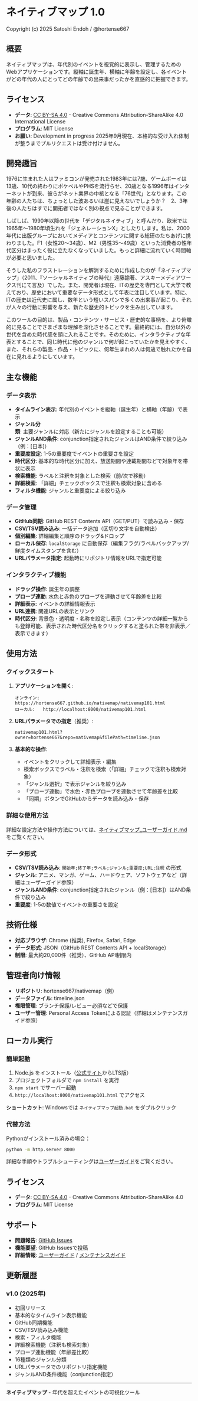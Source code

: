 # ネイティブマップ 1.0

Copyright (c) 2025 Satoshi Endoh / @hortense667

## 概要

ネイティブマップは、年代別のイベントを視覚的に表示し、管理するためのWebアプリケーションです。縦軸に誕生年、横軸に年齢を設定し、各イベントがどの年代の人にとってどの年齢での出来事だったかを直感的に把握できます。

## ライセンス

- **データ**: [CC BY-SA 4.0](LICENSE) - Creative Commons Attribution-ShareAlike 4.0 International License
- **プログラム**: MIT License
- **お願い**: Development in progress 2025年9月現在、本格的な受け入れ体制が整うまでプルリクエストは受け付けません。

## 開発趣旨

1976に生まれた人はファミコンが発売された1983年には7歳、ゲームボーイは13歳、10代の終わりにポケベルやPHSを流行らせ、20歳となる1996年はインターネットが到来、彼らがネット業界の中核となる「76世代」となります。この年齢の人たちは、ちょっとした波あるいは崖に見えないでしょうか？　2、3年後の人たちはすでに開拓者ではなく別の視点で見ることができます。

しばしば、1990年以降の世代を「デジタルネイティブ」と呼んだり、欧米では1965年〜1980年頃生れを「ジェネレーションX」としたりします。私は、2000年代に出版グループにおいてメディアとコンテンツに関する総研のたちあげに携わりました。F1（女性20～34歳）、M2（男性35～49歳）といった消費者の性年代区分はまったく役に立たなくなっていました。もっと詳細に流れていく時間軸が必要と思いました。

そうした私のフラストレーションを解消するために作成したのが「ネイティブマップ」（2011、『ソーシャルネイティブの時代』遠藤諭著、アスキーメディアワークス刊にて言及）でした。また、開発者は現在、ITの歴史を専門として大学で教えており、歴史において重要なデータ形式として年表に注目しています。特に、ITの歴史は近代史に属し、数年という短いスパンで多くの出来事が起こり、それが人々の行動に影響を与え、新たな歴史的トピックを生み出しています。

このツールの目的は、製品・コンテンツ・サービス・歴史的な事柄を、より俯瞰的に見ることでさまざまな理解を深化させることです。最終的には、自分以外の世代を含めた時代感を頭に入れることです。そのために、インタラクティブな年表とすることで、同じ時代に他のジャンルで何が起こっていたかを見えやすく、また、それらの製品・作品・トピックに、何年生まれの人は何歳で触れたかを自在に見れるようにしています。


## 主な機能

### データ表示
- **タイムライン表示**: 年代別のイベントを縦軸（誕生年）と横軸（年齢）で表示
- **ジャンル分類**: 主要ジャンルに対応（新たにジャンルを設定することも可能）
- **ジャンルAND条件**: conjunction指定されたジャンルはAND条件で絞り込み（例：[日本]）
- **重要度設定**: 1-5の重要度でイベントの重要さを設定
- **時代区分**: 基本的な時代区分に加え、放送期間や連載期間などで対象年を帯状に表示
- **検索機能**: ラベルと注釈を対象とした検索（前/次で移動）
- **詳細検索**: 「詳細」チェックボックスで注釈も検索対象に含める
- **フィルタ機能**: ジャンルと重要度による絞り込み

### データ管理
- **GitHub同期**: GitHub REST Contents API（GET/PUT）で読み込み・保存
- **CSV/TSV読み込み**: 一括データ追加（区切り文字を自動検出）
- **個別編集**: 詳細編集と順序のドラッグ&ドロップ
- **ローカル保存**: `localStorage` に自動保存（編集フラグ/ラベルバックアップ/鮮度タイムスタンプを含む）
- **URLパラメータ指定**: 起動時にリポジトリ情報をURLで指定可能

### インタラクティブ機能
- **ドラッグ操作**: 誕生年の調整
- **プローブ連動**: 水色と赤色のプローブを連動させて年齢差を比較
- **詳細表示**: イベントの詳細情報表示
- **URL連携**: 関連URLの表示とリンク
- **時代区分**: 背景色・透明度・名称を設定し表示（コンテンツの詳細一覧からも登録可能、表示された時代区分名をクリックすると塗られた帯を非表示／表示できます）

## 使用方法

### クイックスタート

1. **アプリケーションを開く**:
   ```
   オンライン: https://hortense667.github.io/nativemap/nativemap101.html
   ローカル:   http://localhost:8000/nativemap101.html
   ```

2. **URLパラメータでの指定**（推奨）:
   ```
   nativemap101.html?owner=hortense667&repo=nativemap&filePath=timeline.json
   ```

3. **基本的な操作**:
   - イベントをクリックして詳細表示・編集
   - 検索ボックスでラベル・注釈を検索（「詳細」チェックで注釈も検索対象）
   - 「ジャンル選択」で表示ジャンルを絞り込み
   - 「プローブ連動」で水色・赤色プローブを連動させて年齢差を比較
   - 「同期」ボタンでGitHubからデータを読み込み・保存

### 詳細な使用方法
詳細な設定方法や操作方法については、[ネイティブマップ_ユーザーガイド.md](ネイティブマップ_ユーザーガイド.md)をご覧ください。

### データ形式
- **CSV/TSV読み込み**: `開始年;終了年;ラベル;ジャンル;重要度;URL;注釈` の形式
- **ジャンル**: アニメ、マンガ、ゲーム、ハードウェア、ソフトウェアなど（詳細はユーザーガイド参照）
- **ジャンルAND条件**: conjunction指定されたジャンル（例：[日本]）はAND条件で絞り込み
- **重要度**: 1-5の数値でイベントの重要さを設定

## 技術仕様

- **対応ブラウザ**: Chrome (推奨), Firefox, Safari, Edge
- **データ形式**: JSON（GitHub REST Contents API + localStorage）
- **制限**: 最大約20,000件（推奨）、GitHub API制限内

## 管理者向け情報

- **リポジトリ**: hortense667/nativemap（例）
- **データファイル**: timeline.json
- **権限管理**: ブランチ保護/レビュー必須などで保護
- **ユーザー管理**: Personal Access Tokenによる認証（詳細はメンテナンスガイド参照）

## ローカル実行

### 簡単起動
1. Node.js をインストール（[公式サイト](https://nodejs.org)からLTS版）
2. プロジェクトフォルダで `npm install` を実行
3. `npm start` でサーバー起動
4. `http://localhost:8000/nativemap101.html` でアクセス

**ショートカット**: Windowsでは `ネイティブマップ起動.bat` をダブルクリック

### 代替方法
Pythonがインストール済みの場合：
```bash
python -m http.server 8000
```

詳細な手順やトラブルシューティングは[ユーザーガイド](ネイティブマップ_ユーザーガイド.md)をご覧ください。

## ライセンス

- **データ**: [CC BY-SA 4.0](LICENSE) - Creative Commons Attribution-ShareAlike 4.0
- **プログラム**: MIT License

## サポート

- **問題報告**: [GitHub Issues](https://github.com/hortense667/nativemap/issues)
- **機能要望**: GitHub Issuesで投稿
- **詳細情報**: [ユーザーガイド](ネイティブマップ_ユーザーガイド.md) / [メンテナンスガイド](ネイティブマップ_メンテナンスガイド.md)

## 更新履歴

### v1.0 (2025年)
- 初回リリース
- 基本的なタイムライン表示機能
- GitHub同期機能
- CSV/TSV読み込み機能
- 検索・フィルタ機能
- 詳細検索機能（注釈も検索対象）
- プローブ連動機能（年齢差比較）
- 16種類のジャンル分類
- URLパラメータでのリポジトリ指定機能
- ジャンルAND条件機能（conjunction指定）

---

**ネイティブマップ** - 年代を超えたイベントの可視化ツール


